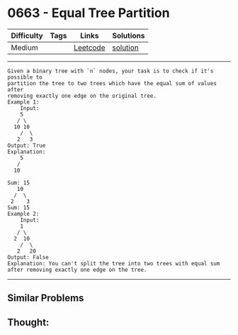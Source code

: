 # 0663 - Equal Tree Partition

Difficulty  | Tags | Links | Solutions
----------- | ---- | ----- | -----
Medium |  | [Leetcode](https://leetcode.com/problems/equal-tree-partition) | [solution](https://leetcode.com/problems/equal-tree-partition/solution/)


-----------

```
Given a binary tree with `n` nodes, your task is to check if it's possible to
partition the tree to two trees which have the equal sum of values after
removing exactly one edge on the original tree.
Example 1:
    Input:     
    5
   / \
  10 10
    /  \
   2   3
Output: True
Explanation: 
    5
   / 
  10
      
Sum: 15
   10
  /  \
 2    3
Sum: 15
Example 2:
    Input:     
    1
   / \
  2  10
    /  \
   2   20
Output: False
Explanation: You can't split the tree into two trees with equal sum after removing exactly one edge on the tree.
```

-----------


## Similar Problems




## Thought:
